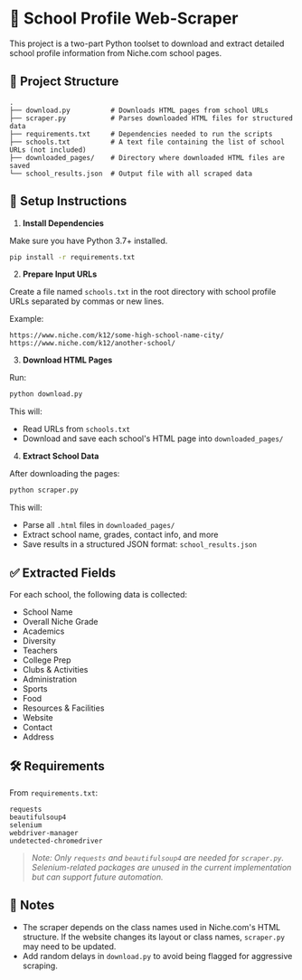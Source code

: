 # 🏫 School Profile Web-Scraper

This project is a two-part Python toolset to download and extract detailed school profile information from Niche.com school pages.

## 📁 Project Structure

```
.
├── download.py          # Downloads HTML pages from school URLs
├── scraper.py           # Parses downloaded HTML files for structured data
├── requirements.txt     # Dependencies needed to run the scripts
├── schools.txt          # A text file containing the list of school URLs (not included)
├── downloaded_pages/    # Directory where downloaded HTML files are saved
└── school_results.json  # Output file with all scraped data
```

## 🚀 Setup Instructions

1. **Install Dependencies**

Make sure you have Python 3.7+ installed.

```bash
pip install -r requirements.txt
```

2. **Prepare Input URLs**

Create a file named `schools.txt` in the root directory with school profile URLs separated by commas or new lines.

Example:
```
https://www.niche.com/k12/some-high-school-name-city/
https://www.niche.com/k12/another-school/
```

3. **Download HTML Pages**

Run:

```bash
python download.py
```

This will:
- Read URLs from `schools.txt`
- Download and save each school's HTML page into `downloaded_pages/`

4. **Extract School Data**

After downloading the pages:

```bash
python scraper.py
```

This will:
- Parse all `.html` files in `downloaded_pages/`
- Extract school name, grades, contact info, and more
- Save results in a structured JSON format: `school_results.json`

## ✅ Extracted Fields

For each school, the following data is collected:
- School Name
- Overall Niche Grade
- Academics
- Diversity
- Teachers
- College Prep
- Clubs & Activities
- Administration
- Sports
- Food
- Resources & Facilities
- Website
- Contact
- Address

## 🛠 Requirements

From `requirements.txt`:

```
requests
beautifulsoup4
selenium
webdriver-manager
undetected-chromedriver
```

> *Note: Only `requests` and `beautifulsoup4` are needed for `scraper.py`. Selenium-related packages are unused in the current implementation but can support future automation.*

## 📌 Notes

- The scraper depends on the class names used in Niche.com's HTML structure. If the website changes its layout or class names, `scraper.py` may need to be updated.
- Add random delays in `download.py` to avoid being flagged for aggressive scraping.
